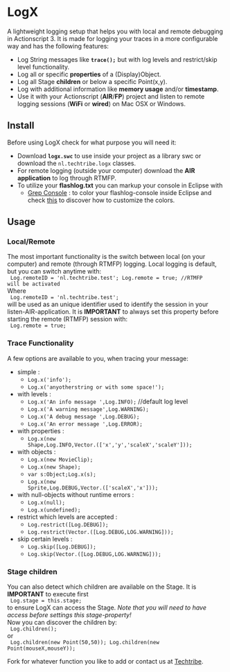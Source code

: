 LogX
====
A lightweight logging setup that helps you with local and remote debugging in Actionscript 3.
It is made for logging your traces in a more configurable way and has the following features:

* Log String messages like **<code>trace();</code>** but with log levels and restrict/skip level functionality.
* Log all or specific **properties** of a (Display)Object.
* Log all Stage **children** or below a specific Point(x,y).
* Log with additional information like **memory usage** and/or **timestamp**.
* Use it with your Actionscript (**AIR**/**FP**) project and listen to remote logging sessions (**WiFi** or **wired**) on Mac OSX or Windows.

Install
-------
Before using LogX check for what purpose you will need it:

* Download **<code>logx.swc</code>** to use inside your project as a library swc or download the <code>nl.techtribe.logx</code> classes.
* For remote logging (outside your computer) download the **AIR application** to log through RTMFP.
* To utilize your **flashlog.txt** you can markup your console in Eclipse with
  * [Grep Console](http://eclipse.musgit.com "Grep Console") : to color your flashlog-console inside Eclipse and check [this](http://marian.musgit.com/grepconsole/index.html "Userguide") to discover how to customize the colors.

Usage
-----

### Local/Remote
The most important functionality is the switch between local (on your computer) and remote (through RTMFP) logging. Local logging is default, but you can switch anytime with:  
<code>
	Log.remoteID = 'nl.techtribe.test'; 
	Log.remote = true; //RTMFP will be activated
</code>  
Where  
<code>
	Log.remoteID = 'nl.techtribe.test';
</code>  
will be used as an unique identifier used to identify the session in your listen-AIR-application. It is **IMPORTANT** to always set this property before starting the remote (RTMFP) session with:  
<code>
	Log.remote = true;
</code>  

### Trace Functionality
A few options are available to you, when tracing your message:

* simple : 
  * <code>Log.x('info');</code>
  * <code>Log.x('anyotherstring or with some space!');</code>
* with levels :
  * <code>Log.x('An info message  ',Log.INFO);</code> //default log level
  * <code>Log.x('A warning message',Log.WARNING);</code>
  * <code>Log.x('A debug message  ',Log.DEBUG);</code>
  * <code>Log.x('An error message ',Log.ERROR);</code>
* with properties :
  * <code>Log.x(new Shape,Log.INFO,Vector.<String>(['x','y','scaleX','scaleY']));</code>
* with objects :
  * <code>Log.x(new MovieClip);</code>
  * <code>Log.x(new Shape);</code>
  * <code>var s:Object;Log.x(s);</code>
  * <code>Log.x(new Sprite,Log.DEBUG,Vector.<String>(['scaleX','x']));</code>
* with null-objects without runtime errors : 
  * <code>Log.x(null);</code>
  * <code>Log.x(undefined);</code>
* restrict which levels are accepted :
  * <code>Log.restrict([Log.DEBUG]);</code>
  * <code>Log.restrict(Vector.<int>([Log.DEBUG,LOG.WARNING]));</code>
* skip certain levels :
  * <code>Log.skip([Log.DEBUG]);</code>
  * <code>Log.skip(Vector.<int>([Log.DEBUG,LOG.WARNING]));</code>

### Stage children
You can also detect which children are available on the Stage. It is **IMPORTANT** to execute first  
<code>
	Log.stage = this.stage;
</code>  
to ensure LogX can access the Stage. *Note that you will need to have access before settings this stage-property!*  
Now you can discover the children by:  
<code>
	Log.children();
</code>  
or  
<code>
	Log.children(new Point(50,50));
	Log.children(new Point(mouseX,mouseY));
</code>

Fork for whatever function you like to add or contact us at [Techtribe](mailto:opensource@techtribe.nl?subject=LogX "Techtribe").